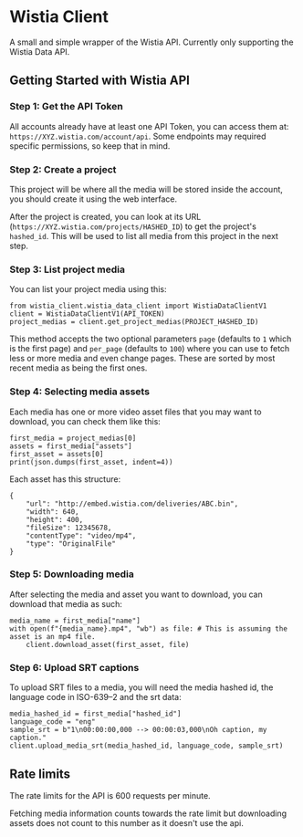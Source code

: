 # Wistia Client

A small and simple wrapper of the Wistia API. Currently only supporting the Wistia Data API.


## Getting Started with Wistia API

### Step 1: Get the API Token

All accounts already have at least one API Token, you can access them at: `https://XYZ.wistia.com/account/api`.
Some endpoints may required specific permissions, so keep that in mind.

### Step 2: Create a project

This project will be where all the media will be stored inside the account, you should create it using the web interface.

After the project is created, you can look at its URL (`https://XYZ.wistia.com/projects/HASHED_ID`) to get the project's `hashed_id`.
This will be used to list all media from this project in the next step.

### Step 3: List project media

You can list your project media using this:
```
from wistia_client.wistia_data_client import WistiaDataClientV1
client = WistiaDataClientV1(API_TOKEN)
project_medias = client.get_project_medias(PROJECT_HASHED_ID)
```

This method accepts the two optional parameters `page` (defaults to `1` which is the first page) and `per_page` (defaults to `100`) where you can use to fetch less or more media and even change pages. These are sorted by most recent media as being the first ones.

### Step 4: Selecting media assets

Each media has one or more video asset files that you may want to download, you can check them like this:

```
first_media = project_medias[0]
assets = first_media["assets"]
first_asset = assets[0]
print(json.dumps(first_asset, indent=4))
```

Each asset has this structure:

```
{
    "url": "http://embed.wistia.com/deliveries/ABC.bin",
    "width": 640,
    "height": 400,
    "fileSize": 12345678,
    "contentType": "video/mp4",
    "type": "OriginalFile"
}
```

### Step 5: Downloading media

After selecting the media and asset you want to download, you can download that media as such:

```
media_name = first_media["name"]
with open(f"{media_name}.mp4", "wb") as file: # This is assuming the asset is an mp4 file.
    client.download_asset(first_asset, file)
```

### Step 6: Upload SRT captions

To upload SRT files to a media, you will need the media hashed id, the language code in ISO-639–2 and the srt data:

```
media_hashed_id = first_media["hashed_id"]
language_code = "eng"
sample_srt = b"1\n00:00:00,000 --> 00:00:03,000\nOh caption, my caption."
client.upload_media_srt(media_hashed_id, language_code, sample_srt)
```

## Rate limits

The rate limits for the API is 600 requests per minute.

Fetching media information counts towards the rate limit but downloading assets does not count to this number as it doesn't use the api.
